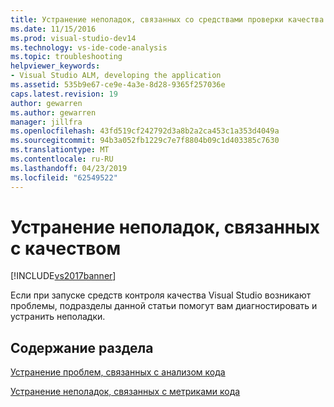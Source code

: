 ```yaml
---
title: Устранение неполадок, связанных со средствами проверки качества | Документы Майкрософт
ms.date: 11/15/2016
ms.prod: visual-studio-dev14
ms.technology: vs-ide-code-analysis
ms.topic: troubleshooting
helpviewer_keywords:
- Visual Studio ALM, developing the application
ms.assetid: 535b9e67-ce9e-4a3e-8d28-9365f257036e
caps.latest.revision: 19
author: gewarren
ms.author: gewarren
manager: jillfra
ms.openlocfilehash: 43fd519cf242792d3a8b2a2ca453c1a353d4049a
ms.sourcegitcommit: 94b3a052fb1229c7e7f8804b09c1d403385c7630
ms.translationtype: MT
ms.contentlocale: ru-RU
ms.lasthandoff: 04/23/2019
ms.locfileid: "62549522"
---
```

# <a name="troubleshooting-quality-tools"></a>Устранение неполадок, связанных с качеством
[!INCLUDE[vs2017banner](../includes/vs2017banner.md)]

Если при запуске средств контроля качества Visual Studio возникают проблемы, подразделы данной статьи помогут вам диагностировать и устранить неполадки.  
  
## <a name="in-this-section"></a>Содержание раздела  
 [Устранение проблем, связанных с анализом кода](../code-quality/troubleshooting-code-analysis-issues.md)  
  
 [Устранение неполадок, связанных с метриками кода](../code-quality/troubleshooting-code-metrics-issues.md)
